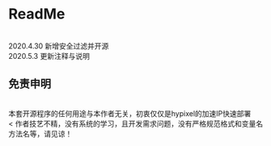 <h1>ReadMe</h1>
<br>
2020.4.30 新增安全过滤并开源
<br>
2020.5.3 更新注释与说明
<br>
<h2>免责申明</h2>
<br>
本套开源程序的任何用途与本作者无关，初衷仅仅是hypixel的加速IP快速部署<br><
作者技艺不精，没有系统的学习，且开发需求问题，没有严格规范格式和变量名方法名等，请见谅！
